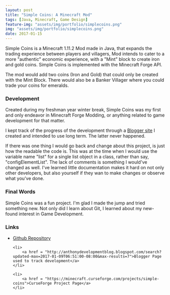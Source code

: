```yaml
---
layout: post
title: "Simple Coins: A Minecraft Mod"
tags: [Java, Minecraft, Game Design]
feature-img: "assets/img/portfolio/simplecoins.png"
img: "assets/img/portfolio/simplecoins.png"
date: 2017-01-15
---
```


Simple Coins is a Minecraft 1.11.2 Mod made in Java, that expands the trading experience between players and villagers, Mod intends to cater to a more "authentic" economic experience, with a "Mint" block to create iron and gold coins. Simple Coins is implemented with the Minecraft Forge API.

The mod would add two coins (Iron and Gold) that could only be created with the Mint Block. There would also be a Banker Villager where you could trade your coins for emeralds.

### Development

Created during my freshman year winter break, Simple Coins was my first and only endeavor in Minecraft Forge Modding, or anything related to game development for that matter.

I kept track of the progress of the development through a <a href = "http://anthonydevelopmentblog.blogspot.com/search?updated-max=2017-01-09T06:51:00-08:00&max-results=7">Blogger site</a> I created and intended to use long term. The latter never happened.

If there was one thing I would go back and change about this project, is just how the readable the code is. This was at the time when I would use the variable name "list" for a single list object in a class, rather than say, "configElementList". The lack of comments is something I would've changed as well. I've learned little documentation makes it hard on not only other developers, but also yourself if they wan to make changes or observe what you've done.

### Final Words

Simple Coins was a fun project. I'm glad I made the jump and tried something new. Not only did I learn about Git, I learned about my new-found interest in Game Development.

### Links
<ul>
    <li>
        <a href = "https://github.com/anthonymendez/Simple-Coins-MinecraftMod">Github Repository</a>
    </li>

    <li>
        <a href = "http://anthonydevelopmentblog.blogspot.com/search?updated-max=2017-01-09T06:51:00-08:00&max-results=7">Blogger Page used to track development</a>
    </li>

    <li>
        <a href = "https://minecraft.curseforge.com/projects/simple-coins">CurseForge Project Page</a>
    </li>

</ul>